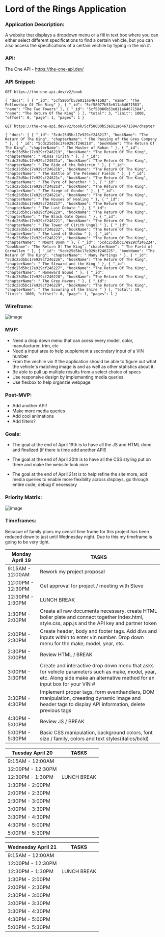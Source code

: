 # Lord of the Rings Application

### **Application Description:**

A website that displays a dropdown menu or a fill in text box where you can either select different specifications to find a certain vehicle, but you can also access the specifications of a certain vechile by typing in the vin #.

### **API:**

The One API - https://the-one-api.dev/

### **API Snippet:**

`GET https://the-one-api.dev/v2/book`

`{
    "docs": [
        {
            "_id": "5cf5805fb53e011a64671582",
            "name": "The Fellowship Of The Ring"
        },
        {
            "_id": "5cf58077b53e011a64671583",
            "name": "The Two Towers"
        },
        {
            "_id": "5cf58080b53e011a64671584",
            "name": "The Return Of The King"
        }
    ],
    "total": 3,
    "limit": 1000,
    "offset": 0,
    "page": 1,
    "pages": 1
}`
    
`GET https://the-one-api.dev/v2/book/5cf58080b53e011a64671584/chapter`

`{
    "docs": [
        {
            "_id": "5cdc25d5bc17e929cf246217",
            "bookName": "The Return Of The King",
            "chapterName": " The Passing of the Grey Company "
        },
        {
            "_id": "5cdc25d5bc17e929cf246218",
            "bookName": "The Return Of The King",
            "chapterName": " The Muster of Rohan "
        },
        {
            "_id": "5cdc25d5bc17e929cf246219",
            "bookName": "The Return Of The King",
            "chapterName": " Minas Tirith "
        },
        {
            "_id": "5cdc25d5bc17e929cf24621a",
            "bookName": "The Return Of The King",
            "chapterName": " The Ride of the Rohirrim "
        },
        {
            "_id": "5cdc25d5bc17e929cf24621b",
            "bookName": "The Return Of The King",
            "chapterName": " The Battle of the Pelennor Fields "
        },
        {
            "_id": "5cdc25d5bc17e929cf24621c",
            "bookName": "The Return Of The King",
            "chapterName": " The Pyre of Denethor "
        },
        {
            "_id": "5cdc25d5bc17e929cf24621d",
            "bookName": "The Return Of The King",
            "chapterName": " The Siege of Gondor "
        },
        {
            "_id": "5cdc25d5bc17e929cf24621e",
            "bookName": "The Return Of The King",
            "chapterName": " The Houses of Healing "
        },
        {
            "_id": "5cdc25d5bc17e929cf24621f",
            "bookName": "The Return Of The King",
            "chapterName": " The Last Debate "
        },
        {
            "_id": "5cdc25d5bc17e929cf246220",
            "bookName": "The Return Of The King",
            "chapterName": " The Black Gate Opens "
        },
        {
            "_id": "5cdc25d5bc17e929cf246221",
            "bookName": "The Return Of The King",
            "chapterName": " The Tower of Cirith Ungol "
        },
        {
            "_id": "5cdc25d5bc17e929cf246222",
            "bookName": "The Return Of The King",
            "chapterName": " The Land of Shadow "
        },
        {
            "_id": "5cdc25d5bc17e929cf246223",
            "bookName": "The Return Of The King",
            "chapterName": " Mount Doom "
        },
        {
            "_id": "5cdc25d5bc17e929cf246224",
            "bookName": "The Return Of The King",
            "chapterName": " The Field of Cormallen "
        },
        {
            "_id": "5cdc25d5bc17e929cf246225",
            "bookName": "The Return Of The King",
            "chapterName": " Many Partings "
        },
        {
            "_id": "5cdc25d5bc17e929cf246226",
            "bookName": "The Return Of The King",
            "chapterName": " The Steward and the King "
        },
        {
            "_id": "5cdc25d5bc17e929cf246227",
            "bookName": "The Return Of The King",
            "chapterName": " Homeward Bound "
        },
        {
            "_id": "5cdc25d5bc17e929cf246228",
            "bookName": "The Return Of The King",
            "chapterName": " The Grey Havens "
        },
        {
            "_id": "5cdc25d5bc17e929cf246229",
            "bookName": "The Return Of The King",
            "chapterName": " The Scouring of the Shire "
        }
    ],
    "total": 19,
    "limit": 1000,
    "offset": 0,
    "page": 1,
    "pages": 1
}`


### **Wireframe:**

![image](https://user-images.githubusercontent.com/82814499/115266077-df686000-a105-11eb-9ed3-734cc61843cb.png)

### **MVP:**

- Need a drop down menu that can acess every model, color, manufacturer, trim, etc
- Need a input area to help supplement a secondary input of a VIN number
- From the vechile vin # the application should be able to figure out what the vehicle's matching image is and as well as other statistics about it.
- Be able to pull up multiple results from a select choice of specs
- Use responsive design by implementing media queries
- Use flexbox to help organzie webpage

### **Post-MVP:**

- Add another API!
- Make more media queries
- Add cool animations
- Add filters?

### **Goals:**

- The goal at the end of April 19th is to have all the JS and HTML done and finalized (if there is time add another API!)

- The goal at the end of April 20th is to have all the CSS styling put on there and make the website look nice

- The goal at the end of April 21st is to help refine the site more, add media queries to enable more flexiblity across displays, go through entire code, debug if necessary

### **Priority Matrix:**

![image](https://user-images.githubusercontent.com/82814499/115259627-0d4aa600-a100-11eb-956d-08c0cda78fc9.png)

### **Timeframes:**

Becasue of family plans my overall time frame for this project has been reduced down to just until Wednesday night. Due to this my timeframe is going to be very tight.


|  **Monday April 19**  |  **TASKS**  |
| ---                 | ---       |
| 9:15AM - 12:00AM      |     Rework my project proposal    |    
| 12:00PM - 12:30PM     |     Get approval for project / meeting with Steve    |
| 12:30PM - 1:30PM      |     LUNCH BREAK    |    
| 1:30PM - 2:00PM       |     Create all raw documents necessary, create HTML boiler plate and connect together index.html, style.css, app.js and the API key and partner token    |
| 2:00PM - 2:30PM       |     Create header, body and footer tags. Add divs and inputs within to enter vin number. Drop down menu for the make, model, year, etc.    |    
| 2:30PM - 3:00PM       |     Review HTML / BREAK    |
| 3:00PM - 3:30PM       |     Create and interactive drop down menu that asks for vehicle parameters such as make, model, year, etc. Along side make an alternative method for an input box for your VIN #    |    
| 3:30PM - 4:30PM       |     Implement proper tags, form eventhandlers, DOM manipulation, creeating dynamic image and header tags to display API information, delete previous tags    |
| 4:30PM - 5:00PM       |     Review JS / BREAK    |    
| 5:00PM - 5:30PM       |     Basic CSS manipulation, background colors, font size / family, colors and text styles(italics/bold)    |

|  **Tuesday April 20**  |  **TASKS**  |
| ---                 | ---       |
| 9:15AM - 12:00AM      |         |    
| 12:00PM - 12:30PM     |         |
| 12:30PM - 1:30PM      |     LUNCH BREAK    |    
| 1:30PM - 2:00PM       |         |
| 2:00PM - 2:30PM       |         |    
| 2:30PM - 3:00PM       |         |
| 3:00PM - 3:30PM       |         |    
| 3:30PM - 4:30PM       |         |
| 4:30PM - 5:00PM       |         |    
| 5:00PM - 5:30PM       |         |

|  **Wednesday April 21**  |  **TASKS**  |
| ---                 | ---       |
| 9:15AM - 12:00AM      |         |    
| 12:00PM - 12:30PM     |         |
| 12:30PM - 1:30PM      |     LUNCH BREAK    |    
| 1:30PM - 2:00PM       |         |
| 2:00PM - 2:30PM       |         |    
| 2:30PM - 3:00PM       |         |
| 3:00PM - 3:30PM       |         |    
| 3:30PM - 4:30PM       |         |
| 4:30PM - 5:00PM       |         |    
| 5:00PM - 5:30PM       |         |

